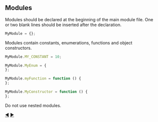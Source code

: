 ## Modules

Modules should be declared at the beginning of the main module file.
One or two blank lines should be inserted after the declaration.

```javascript
MyModule = {};
```

Modules contain constants, enumerations, functions and object constructors.

```javascript
MyModule.MY_CONSTANT = 10;

MyModule.MyEnum = {
};

MyModule.myFunction = function () {
};

MyModule.MyConstructor = function () {
};
```

Do not use nested modules.

[:arrow_backward:](errors.md) [:arrow_forward:](operators.md)